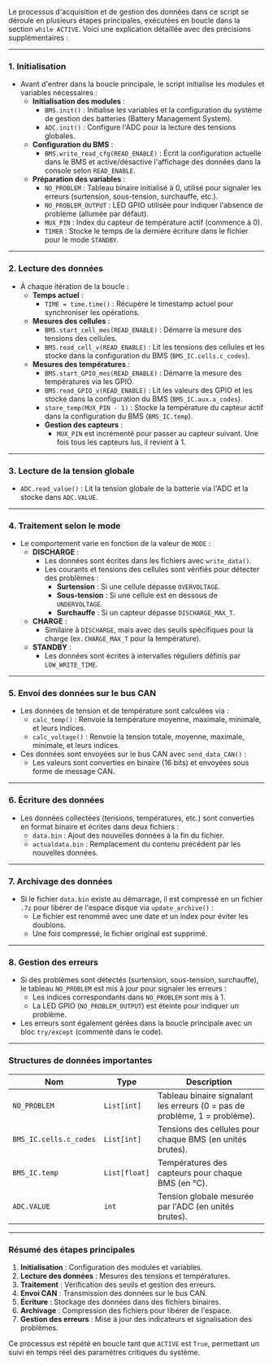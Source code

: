 Le processus d'acquisition et de gestion des données dans ce script se déroule en plusieurs étapes principales, exécutées en boucle dans la section `while ACTIVE`. Voici une explication détaillée avec des précisions supplémentaires :

---

### **1. Initialisation**
   - Avant d'entrer dans la boucle principale, le script initialise les modules et variables nécessaires :
     - **Initialisation des modules** :
       - `BMS.init()` : Initialise les variables et la configuration du système de gestion des batteries (Battery Management System).
       - `ADC.init()` : Configure l'ADC pour la lecture des tensions globales.
     - **Configuration du BMS** :
       - `BMS.write_read_cfg(READ_ENABLE)` : Écrit la configuration actuelle dans le BMS et active/désactive l'affichage des données dans la console selon `READ_ENABLE`.
     - **Préparation des variables** :
       - `NO_PROBLEM` : Tableau binaire initialisé à 0, utilisé pour signaler les erreurs (surtension, sous-tension, surchauffe, etc.).
       - `NO_PROBLEM_OUTPUT` : LED GPIO utilisée pour indiquer l'absence de problème (allumée par défaut).
       - `MUX_PIN` : Index du capteur de température actif (commence à 0).
       - `TIMER` : Stocke le temps de la dernière écriture dans le fichier pour le mode `STANDBY`.

---

### **2. Lecture des données**
   - À chaque itération de la boucle :
     - **Temps actuel** :
       - `TIME = time.time()` : Récupère le timestamp actuel pour synchroniser les opérations.
     - **Mesures des cellules** :
       - `BMS.start_cell_mes(READ_ENABLE)` : Démarre la mesure des tensions des cellules.
       - `BMS.read_cell_v(READ_ENABLE)` : Lit les tensions des cellules et les stocke dans la configuration du BMS (`BMS_IC.cells.c_codes`).
     - **Mesures des températures** :
       - `BMS.start_GPIO_mes(READ_ENABLE)` : Démarre la mesure des températures via les GPIO.
       - `BMS.read_GPIO_v(READ_ENABLE)` : Lit les valeurs des GPIO et les stocke dans la configuration du BMS (`BMS_IC.aux.a_codes`).
       - `store_temp(MUX_PIN - 1)` : Stocke la température du capteur actif dans la configuration du BMS (`BMS_IC.temp`).
       - **Gestion des capteurs** :
         - `MUX_PIN` est incrémenté pour passer au capteur suivant. Une fois tous les capteurs lus, il revient à 1.

---

### **3. Lecture de la tension globale**
   - `ADC.read_value()` : Lit la tension globale de la batterie via l'ADC et la stocke dans `ADC.VALUE`.

---

### **4. Traitement selon le mode**
   - Le comportement varie en fonction de la valeur de `MODE` :
     - **DISCHARGE** :
       - Les données sont écrites dans les fichiers avec `write_data()`.
       - Les courants et tensions des cellules sont vérifiés pour détecter des problèmes :
         - **Surtension** : Si une cellule dépasse `OVERVOLTAGE`.
         - **Sous-tension** : Si une cellule est en dessous de `UNDERVOLTAGE`.
         - **Surchauffe** : Si un capteur dépasse `DISCHARGE_MAX_T`.
     - **CHARGE** :
       - Similaire à `DISCHARGE`, mais avec des seuils spécifiques pour la charge (ex. `CHARGE_MAX_T` pour la température).
     - **STANDBY** :
       - Les données sont écrites à intervalles réguliers définis par `LOW_WRITE_TIME`.

---

### **5. Envoi des données sur le bus CAN**
   - Les données de tension et de température sont calculées via :
     - `calc_temp()` : Renvoie la température moyenne, maximale, minimale, et leurs indices.
     - `calc_voltage()` : Renvoie la tension totale, moyenne, maximale, minimale, et leurs indices.
   - Ces données sont envoyées sur le bus CAN avec `send_data_CAN()` :
     - Les valeurs sont converties en binaire (16 bits) et envoyées sous forme de message CAN.

---

### **6. Écriture des données**
   - Les données collectées (tensions, températures, etc.) sont converties en format binaire et écrites dans deux fichiers :
     - `data.bin` : Ajout des nouvelles données à la fin du fichier.
     - `actualdata.bin` : Remplacement du contenu précédent par les nouvelles données.

---

### **7. Archivage des données**
   - Si le fichier `data.bin` existe au démarrage, il est compressé en un fichier `.7z` pour libérer de l'espace disque via `update_archive()` :
     - Le fichier est renommé avec une date et un index pour éviter les doublons.
     - Une fois compressé, le fichier original est supprimé.

---

### **8. Gestion des erreurs**
   - Si des problèmes sont détectés (surtension, sous-tension, surchauffe), le tableau `NO_PROBLEM` est mis à jour pour signaler les erreurs :
     - Les indices correspondants dans `NO_PROBLEM` sont mis à 1.
     - La LED GPIO (`NO_PROBLEM_OUTPUT`) est éteinte pour indiquer un problème.
   - Les erreurs sont également gérées dans la boucle principale avec un bloc `try/except` (commenté dans le code).

---

### **Structures de données importantes**

| Nom                | Type       | Description                                                                 |
|--------------------|------------|-----------------------------------------------------------------------------|
| `NO_PROBLEM`       | `List[int]`| Tableau binaire signalant les erreurs (0 = pas de problème, 1 = problème). |
| `BMS_IC.cells.c_codes` | `List[int]`| Tensions des cellules pour chaque BMS (en unités brutes).                  |
| `BMS_IC.temp`      | `List[float]`| Températures des capteurs pour chaque BMS (en °C).                         |
| `ADC.VALUE`        | `int`      | Tension globale mesurée par l'ADC (en unités brutes).                      |

---

### **Résumé des étapes principales**
1. **Initialisation** : Configuration des modules et variables.
2. **Lecture des données** : Mesures des tensions et températures.
3. **Traitement** : Vérification des seuils et gestion des erreurs.
4. **Envoi CAN** : Transmission des données sur le bus CAN.
5. **Écriture** : Stockage des données dans des fichiers binaires.
6. **Archivage** : Compression des fichiers pour libérer de l'espace.
7. **Gestion des erreurs** : Mise à jour des indicateurs et signalisation des problèmes.

Ce processus est répété en boucle tant que `ACTIVE` est `True`, permettant un suivi en temps réel des paramètres critiques du système.